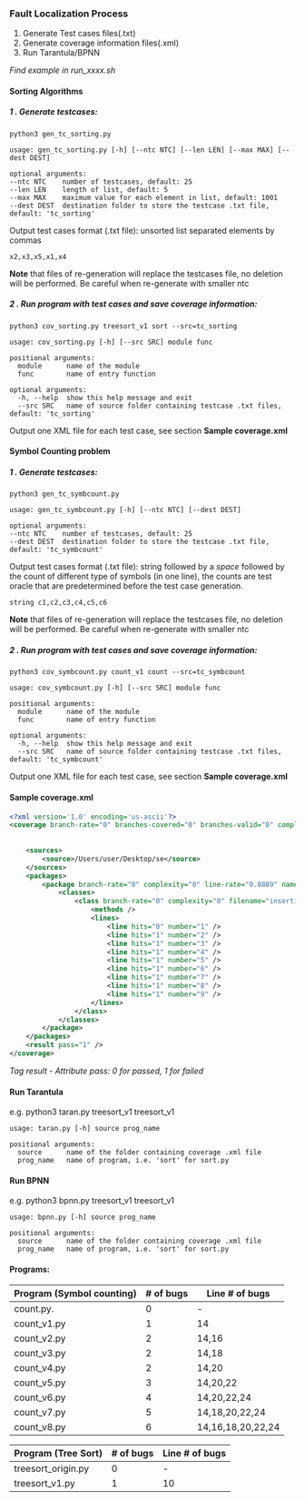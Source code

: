 ### Fault Localization Process 
1. Generate Test cases files(.txt) 
2. Generate coverage information files(.xml)
3. Run Tarantula/BPNN

*Find example in run_xxxx.sh*

#### Sorting Algorithms
##### 1 . Generate testcases:
```text
python3 gen_tc_sorting.py

usage: gen_tc_sorting.py [-h] [--ntc NTC] [--len LEN] [--max MAX] [--dest DEST]

optional arguments:
--ntc NTC    number of testcases, default: 25  
--len LEN    length of list, default: 5  
--max MAX    maximum value for each element in list, default: 1001 
--dest DEST  destination folder to store the testcase .txt file, default: 'tc_sorting'
```

Output test cases format (.txt file): unsorted list separated elements by commas
```
x2,x3,x5,x1,x4
```
**Note** that files of re-generation will replace the testcases file, no deletion will be performed. Be careful when re-generate with smaller ntc

##### 2 . Run program with test cases and save coverage information:

```text
python3 cov_sorting.py treesort_v1 sort --src=tc_sorting

usage: cov_sorting.py [-h] [--src SRC] module func

positional arguments:
  module      name of the module
  func        name of entry function

optional arguments:
  -h, --help  show this help message and exit
  --src SRC   name of source folder containing testcase .txt files, default: 'tc_sorting'
```
Output one XML file for each test case, see section **Sample coverage.xml**



#### Symbol Counting problem

##### 1 . Generate testcases:
```text
python3 gen_tc_symbcount.py

usage: gen_tc_symbcount.py [-h] [--ntc NTC] [--dest DEST]

optional arguments:
--ntc NTC    number of testcases, default: 25  
--dest DEST  destination folder to store the testcase .txt file, default: 'tc_symbcount'
```

Output test cases format (.txt file): string followed by a *space* followed by the count of different type of symbols (in one line), the counts are test oracle that are predetermined before the test case generation.
```text
string c1,c2,c3,c4,c5,c6
```
**Note** that files of re-generation will replace the testcases file, no deletion will be performed. Be careful when re-generate with smaller ntc

##### 2 . Run program with test cases and save coverage information:

```text
python3 cov_symbcount.py count_v1 count --src=tc_symbcount

usage: cov_symbcount.py [-h] [--src SRC] module func

positional arguments:
  module      name of the module
  func        name of entry function

optional arguments:
  -h, --help  show this help message and exit
  --src SRC   name of source folder containing testcase .txt files, default: 'tc_symbcount'
```
Output one XML file for each test case, see section **Sample coverage.xml**

#### Sample coverage.xml
```xml
<?xml version='1.0' encoding='us-ascii'?>
<coverage branch-rate="0" branches-covered="0" branches-valid="0" complexity="0" line-rate="0.8889" lines-covered="8" lines-valid="9" timestamp="1513510670180" version="4.4.2">
	
	
	<sources>
		<source>/Users/user/Desktop/se</source>
	</sources>
	<packages>
		<package branch-rate="0" complexity="0" line-rate="0.8889" name=".">
			<classes>
				<class branch-rate="0" complexity="0" filename="insertionSort.py" line-rate="0.8889" name="insertionSort.py">
					<methods />
					<lines>
						<line hits="0" number="1" />
						<line hits="1" number="2" />
						<line hits="1" number="3" />
						<line hits="1" number="4" />
						<line hits="1" number="5" />
						<line hits="1" number="6" />
						<line hits="1" number="7" />
						<line hits="1" number="8" />
						<line hits="1" number="9" />
					</lines>
				</class>
			</classes>
		</package>
	</packages>
	<result pass="1" /> 
</coverage>
```
*Tag result - Attribute pass: 0 for passed, 1 for failed*


#### Run Tarantula 
e.g. python3 taran.py treesort_v1 treesort_v1
```text
usage: taran.py [-h] source prog_name

positional arguments:
  source      name of the folder containing coverage .xml file
  prog_name   name of program, i.e. 'sort' for sort.py
```
#### Run BPNN
e.g. python3 bpnn.py treesort_v1 treesort_v1
```text
usage: bpnn.py [-h] source prog_name

positional arguments:
  source      name of the folder containing coverage .xml file
  prog_name   name of program, i.e. 'sort' for sort.py
``` 


#### Programs:
| Program (Symbol counting) | # of bugs | Line # of bugs|
|---------|-----------|---------------|
| count.py.   | 0 | - |
| count_v1.py | 1 | 14 |
| count_v2.py | 2 | 14,16 |
| count_v3.py | 2 | 14,18 |
| count_v4.py | 2 | 14,20 |
| count_v5.py | 3 | 14,20,22 |
| count_v6.py | 4 | 14,20,22,24 |
| count_v7.py | 5 | 14,18,20,22,24 |
| count_v8.py | 6 | 14,16,18,20,22,24|

| Program (Tree Sort) | # of bugs | Line # of bugs|
|--------------------|-----------|---------------|
| treesort_origin.py | 0 | - |
| treesort_v1.py     | 1 | 10 |




